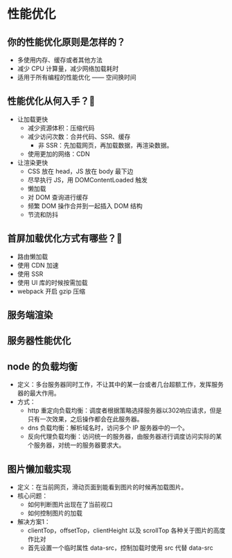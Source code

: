 # 性能优化
## 你的性能优化原则是怎样的？
- 多使用内存、缓存或者其他方法
- 减少 CPU 计算量，减少网络加载耗时
- 适用于所有编程的性能优化 —— 空间换时间

## 性能优化从何入手？:star2:
- 让加载更快
	- 减少资源体积：压缩代码
	- 减少访问次数：合并代码、SSR、缓存
		- 非 SSR：先加载网页，再加载数据，再渲染数据。
	- 使用更加的网络：CDN
- 让渲染更快
	- CSS 放在 head，JS 放在 body 最下边
	- 尽早执行 JS，用 DOMContentLoaded 触发
	- 懒加载 
	- 对 DOM 查询进行缓存
	- 频繁 DOM 操作合并到一起插入 DOM 结构
	- 节流和防抖

## 首屏加载优化方式有哪些？:star2:
- 路由懒加载
- 使用 CDN 加速
- 使用 SSR
- 使用 UI 库的时候按需加载
- webpack 开启 gzip 压缩

## 服务端渲染

## 服务器性能优化

## node 的负载均衡
- 定义：多台服务器同时工作，不让其中的某一台或者几台超额工作，发挥服务器的最大作用。
- 方式：
	- http 重定向负载均衡：调度者根据策略选择服务器以302响应请求，但是只有一次效果，之后操作都会在此服务器。
	- dns 负载均衡：解析域名时，访问多个 IP 服务器中的一个。
	- 反向代理负载均衡：访问统一的服务器，由服务器进行调度访问实际的某个服务器，对统一的服务器要求大。

## 图片懒加载实现
- 定义：在当前网页，滑动页面到能看到图片的时候再加载图片。
- 核心问题：
	- 如何判断图片出现在了当前视口
	- 如何控制图片的加载
- 解决方案1：
	- clientTop，offsetTop，clientHeight 以及 scrollTop 各种关于图片的高度作比对
  - 首先设置一个临时属性 data-src，控制加载时使用 src 代替 data-src
